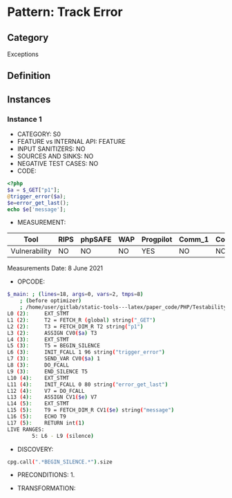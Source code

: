 # Pattern: Track Error

## Category

Exceptions

## Definition

## Instances

### Instance 1

- CATEGORY: S0
- FEATURE vs INTERNAL API: FEATURE
- INPUT SANITIZERS:  NO
- SOURCES AND SINKS: NO 
- NEGATIVE TEST CASES: NO
- CODE:

```php
<?php
$a = $_GET["p1"];
@trigger_error($a);
$e=error_get_last();
echo $e['message'];
```

- MEASUREMENT:

| Tool          | RIPS | phpSAFE | WAP  | Progpilot | Comm_1 | Comm_2 | Correct |
| ------------- | ---- | ------- | ---- | --------- | ------- | --------- | ------- |
| Vulnerability | NO   | NO      | NO   | YES       | NO      | NO        | YES     |
Measurements Date: 8 June 2021

- OPCODE:

```bash
$_main: ; (lines=18, args=0, vars=2, tmps=8)
    ; (before optimizer)
    ; /home/user/gitlab/static-tools---latex/paper_code/PHP/Testability_Patterns/106_track_error/106_track_error.php:1-5
L0 (2):     EXT_STMT
L1 (2):     T2 = FETCH_R (global) string("_GET")
L2 (2):     T3 = FETCH_DIM_R T2 string("p1")
L3 (2):     ASSIGN CV0($a) T3
L4 (3):     EXT_STMT
L5 (3):     T5 = BEGIN_SILENCE
L6 (3):     INIT_FCALL 1 96 string("trigger_error")
L7 (3):     SEND_VAR CV0($a) 1
L8 (3):     DO_FCALL
L9 (3):     END_SILENCE T5
L10 (4):    EXT_STMT
L11 (4):    INIT_FCALL 0 80 string("error_get_last")
L12 (4):    V7 = DO_FCALL
L13 (4):    ASSIGN CV1($e) V7
L14 (5):    EXT_STMT
L15 (5):    T9 = FETCH_DIM_R CV1($e) string("message")
L16 (5):    ECHO T9
L17 (5):    RETURN int(1)
LIVE RANGES:
        5: L6 - L9 (silence)
```

- DISCOVERY:

```bash
cpg.call(".*BEGIN_SILENCE.*").size
```

- PRECONDITIONS:
   1.

- TRANSFORMATION: 

```

```
